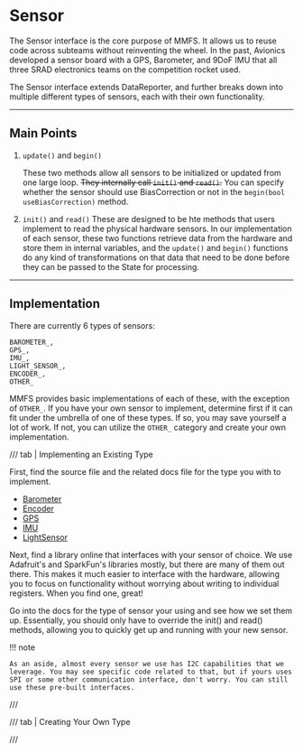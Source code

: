 # Sensor

The Sensor interface is the core purpose of MMFS. It allows us to reuse code across subteams without reinventing the wheel. In the past, Avionics developed a sensor board with a GPS, Barometer, and 9DoF IMU that all three SRAD electronics teams on the competition rocket used.

The Sensor interface extends DataReporter, and further  breaks down into multiple different types of sensors, each with their own functionality.

---

## Main Points

1. `update()` and `begin()`
    
    These two methods allow all sensors to be initialized or updated from one large loop. ~~They internally call `init()` and `read()`.~~ You can specify whether the sensor should use BiasCorrection or not in the `begin(bool useBiasCorrection)` method.
2. `init()` and `read()`
    These are designed to be hte methods that users implement to read the physical hardware sensors. In our implementation of each sensor, these two functions retrieve data from the hardware and store them  in internal variables, and the `update()` and `begin()` functions do any kind of transformations on that data that need to be done before they can be passed to the State for processing.

---

## Implementation

There are currently 6 types of sensors:

```
BAROMETER_,
GPS_,
IMU_,
LIGHT_SENSOR_,
ENCODER_,
OTHER_
```

MMFS provides basic implementations of each of these, with the exception of `OTHER_`. If you have your own sensor to implement, determine first if it can fit under the umbrella of one of these types. If so, you may save yourself a lot of work. If not, you can utilize the `OTHER_` category and create your own implementation.

/// tab | Implementing an Existing Type

First, find the source file and the related docs file for the type you with to implement.

- [Barometer](baro.md)
- [Encoder](enc.md)
- [GPS](gps.md)
- [IMU](imu.md)
- [LightSensor](light.md)

Next, find a library online that interfaces with your sensor of choice. We use Adafruit's and SparkFun's libraries mostly, but there are many of them out there. This makes it much easier to interface with the hardware, allowing you to focus on functionality without worrying about writing to individual registers. When you find one, great!

Go into the docs for the type of sensor your using and see how we set them up. Essentially, you should only have to override the init() and read() methods, allowing you to quickly get up and running with your new sensor.

!!! note

    As an aside, almost every sensor we use has I2C capabilities that we leverage. You may see specific code related to that, but if yours uses SPI or some other communication interface, don't worry. You can still use these pre-built interfaces.

///


/// tab | Creating Your Own Type

///